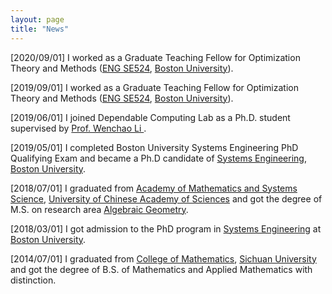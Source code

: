 ```yaml
---
layout: page
title: "News"
---
```


[2020/09/01] I worked as a Graduate Teaching Fellow for Optimization Theory and Methods (<a href="https://www.bu.edu/academics/eng/courses/eng-se-524/" target="_blank">ENG SE524</a>, <a href="https://www.bu.edu" target="_blank">Boston University</a>).

[2019/09/01] I worked as a Graduate Teaching Fellow for Optimization Theory and Methods (<a href="https://www.bu.edu/academics/eng/courses/eng-se-524/" target="_blank">ENG SE524</a>, <a href="https://www.bu.edu" target="_blank">Boston University</a>).

[2019/06/01] I joined Dependable Computing Lab as a Ph.D. student supervised by <a href="https://www.bu.edu/eng/profile/39799/" target="_blank"> Prof. Wenchao Li </a>.

[2019/05/01] I completed Boston University Systems Engineering PhD Qualifying Exam and became a Ph.D candidate of <a href="https://www.bu.edu/eng/departments/se/" target="_blank">Systems Engineering</a>, <a href="https://www.bu.edu" target="_blank">Boston University</a>.

[2018/07/01] I graduated from <a href="http://english.amss.cas.cn" target="_blank">Academy of Mathematics and Systems Science</a>, <a href="https://english.ucas.ac.cn" target="_blank">University of Chinese Academy of Sciences</a> and got the degree of M.S. on research area <a href="https://en.wikipedia.org/wiki/Algebraic_geometry" target="_blank">Algebraic Geometry</a>.

[2018/03/01] I got admission to the PhD program in <a href="https://www.bu.edu/eng/departments/se/" target="_blank">Systems Engineering</a> at <a href="https://www.bu.edu" target="_blank">Boston University</a>.

[2014/07/01] I graduated from <a href="https://math.scu.edu.cn/English.htm" target="_blank">College of Mathematics</a>, <a href="https://en.scu.edu.cn" target="_blank">Sichuan University</a> and got the degree of B.S. of Mathematics and Applied Mathematics with distinction.
